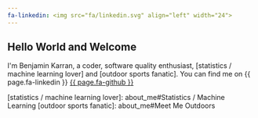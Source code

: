 ```yaml
---
fa-linkedin: <img src="fa/linkedin.svg" align="left" width="24">
---
```

## Hello World and Welcome

I'm Benjamin Karran, a coder, software quality enthusiast, [statistics / machine learning lover] and [outdoor sports fanatic].
You can find me on
{{ page.fa-linkedin }}
[{{ page.fa-github }}](https://github.com/ebekebe)


[statistics / machine learning lover]: about_me#Statistics / Machine Learning
[outdoor sports fanatic]: about_me#Meet Me Outdoors
